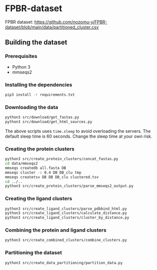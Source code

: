 # FPBR-dataset

FPBR dataset: https://github.com/nozomu-y/FPBR-dataset/blob/main/data/partitioned_cluster.csv

## Building the dataset

### Prerequisites

- Python 3
- mmseqs2

### Installing the dependencies

```bash
pip3 install -r requirements.txt
```

### Downloading the data

```bash
python3 src/download/get_fastas.py
python3 src/download/get_html_sources.py
```

The above scripts uses `time.sleep` to avoid overloading the servers.
The default sleep time is 60 seconds.
Change the sleep time at your own risk.

### Creating the protein clusters

```bash
python3 src/create_protein_clusters/concat_fastas.py
cd data/mmseqs2
mmseqs createdb all.fasta DB
mmseqs cluster -c 0.4 DB DB_clu tmp
mmseqs createtsv DB DB DB_clu clustered.tsv
cd ../..
python3 src/create_protein_clusters/parse_mmseqs2_output.py
```

### Creating the ligand clusters

```bash
python3 src/create_ligand_clusters/parse_pdbbind_html.py
python3 src/create_ligand_clusters/calculate_distance.py
python3 src/create_ligand_clusters/cluster_by_distance.py
```

### Combining the protein and ligand clusters

```bash
python3 src/create_combined_clusters/combine_clusters.py
```

### Partitioning the dataset

```bash
python3 src/create_data_partitioning/partition_data.py
```
